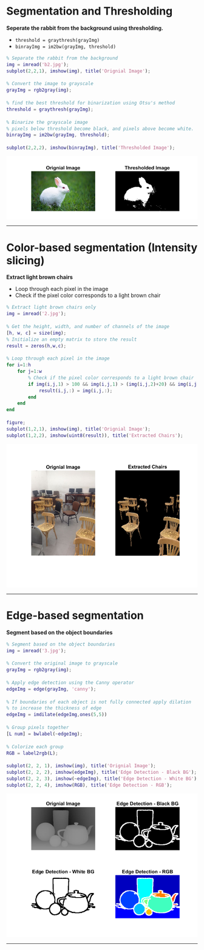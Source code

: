 # Segmentation and Thresholding

**Seperate the rabbit from the background using thresholding.**

- `threshold = graythresh(grayImg)`
- `binrayImg = im2bw(grayImg, threshold)`

```matlab
% Separate the rabbit from the background
img = imread('b2.jpg');
subplot(2,2,1), imshow(img), title('Orignial Image');

% Convert the image to grayscale
grayImg = rgb2gray(img);

% find the best threshold for binarization using Otsu's method
threshold = graythresh(grayImg);

% Binarize the grayscale image
% pixels below threshold become black, and pixels above become white.
binrayImg = im2bw(grayImg, threshold);

subplot(2,2,2), imshow(binrayImg), title('Thresholded Image');
```

![Segmentation and Thresholding](output.png)

-------------------------------------------------------------

# Color-based segmentation (Intensity slicing)

**Extract light brown chairs**

- Loop through each pixel in the image
- Check if the pixel color corresponds to a light brown chair

```matlab
% Extract light brown chairs only
img = imread('2.jpg');

% Get the height, width, and number of channels of the image
[h, w, c] = size(img);
% Initialize an empty matrix to store the result
result = zeros(h,w,c);

% Loop through each pixel in the image
for i=1:h
    for j=1:w
        % Check if the pixel color corresponds to a light brown chair
        if img(i,j,1) > 100 && img(i,j,1) > (img(i,j,2)+20) && img(i,j,2) > (img(i,j,3)+20)
            result(i,j,:) = img(i,j,:);
        end
    end
end

figure;
subplot(1,2,1), imshow(img), title('Orignial Image');
subplot(1,2,2), imshow(uint8(result)), title('Extracted Chairs');
```

![Color-based segmentation](output1.png)

-------------------------------------------------------------

# Edge-based segmentation

**Segment based on the object boundaries**

````matlab
% Segment based on the object boundaries
img = imread('3.jpg');

% Convert the original image to grayscale
grayImg = rgb2gray(img);

% Apply edge detection using the Canny operator
edgeImg = edge(grayImg, 'canny');

% If boundaries of each object is not fully connected apply dilation
% to increase the thickness of edge
edgeImg = imdilate(edgeImg,ones(5,5))

% Group pixels together
[L num] = bwlabel(~edgeImg);

% Colorize each group
RGB = label2rgb(L);

subplot(2, 2, 1), imshow(img), title('Orignial Image');
subplot(2, 2, 2), imshow(edgeImg), title('Edge Detection - Black BG');
subplot(2, 2, 3), imshow(~edgeImg), title('Edge Detection - White BG');
subplot(2, 2, 4), imshow(RGB), title('Edge Detection - RGB');
````

![Edge-based segmentation](output2.png)

-------------------------------------------------------------
